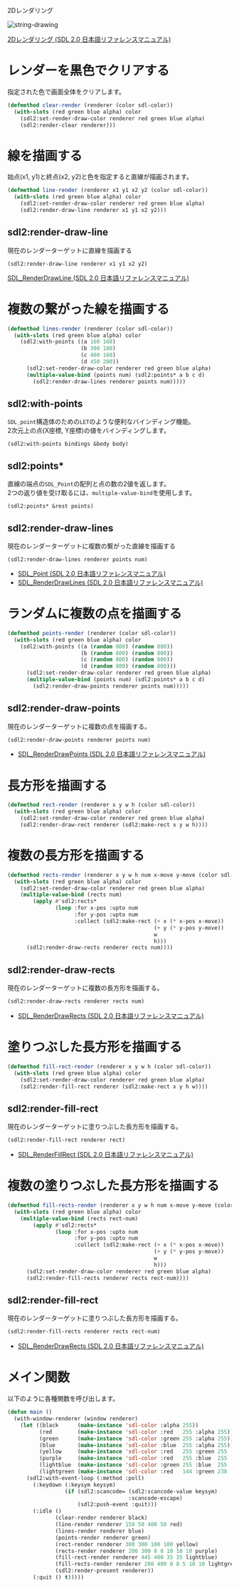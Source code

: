 2Dレンダリング

![string-drawing](https://github.com/fireflower0/react-gh-pages-lisp/blob/master/src/Pages/CommonLisp/Game/Articles/Pic/04-2d-rendering.png?raw=true)

[2Dレンダリング (SDL 2.0 日本語リファレンスマニュアル)](http://sdl2referencejp.osdn.jp/CategoryRender.html)

# レンダーを黒色でクリアする

指定された色で画面全体をクリアします。

```lisp
(defmethod clear-render (renderer (color sdl-color))
  (with-slots (red green blue alpha) color
    (sdl2:set-render-draw-color renderer red green blue alpha)
    (sdl2:render-clear renderer)))
```

# 線を描画する

始点(x1, y1)と終点(x2, y2)と色を指定すると直線が描画されます。

```lisp
(defmethod line-render (renderer x1 y1 x2 y2 (color sdl-color))
  (with-slots (red green blue alpha) color
    (sdl2:set-render-draw-color renderer red green blue alpha)
    (sdl2:render-draw-line renderer x1 y1 x2 y2)))
```

## sdl2:render-draw-line

現在のレンダーターゲットに直線を描画する

```
(sdl2:render-draw-line renderer x1 y1 x2 y2)
```

[SDL_RenderDrawLine (SDL 2.0 日本語リファレンスマニュアル)](http://sdl2referencejp.osdn.jp/SDL_RenderDrawLine.html)

# 複数の繋がった線を描画する

```lisp
(defmethod lines-render (renderer (color sdl-color))
  (with-slots (red green blue alpha) color
    (sdl2:with-points ((a 160 160)
                       (b 300 180)
                       (c 400 160)
                       (d 450 200))
      (sdl2:set-render-draw-color renderer red green blue alpha)
      (multiple-value-bind (points num) (sdl2:points* a b c d)
        (sdl2:render-draw-lines renderer points num)))))
```

## sdl2:with-points

`SDL_point`構造体のための`LET`のような便利なバインディング機能。  
2次元上の点(X座標, Y座標)の値をバインディングします。

```lisp:syntax
(sdl2:with-points bindings &body body)
```

## sdl2:points*

直線の端点の`SDL_Point`の配列と点の数の2値を返します。  
2つの返り値を受け取るには、`multiple-value-bind`を使用します。

```lisp:syntax
(sdl2:points* &rest points)
```

## sdl2:render-draw-lines

現在のレンダーターゲットに複数の繋がった直線を描画する

```
(sdl2:render-draw-lines renderer points num)
```

* [SDL_Point (SDL 2.0 日本語リファレンスマニュアル)](http://sdl2referencejp.osdn.jp/SDL_Point.html)
* [SDL_RenderDrawLines (SDL 2.0 日本語リファレンスマニュアル)](http://sdl2referencejp.osdn.jp/SDL_RenderDrawLines.html)

# ランダムに複数の点を描画する

```lisp
(defmethod points-render (renderer (color sdl-color))
  (with-slots (red green blue alpha) color
    (sdl2:with-points ((a (random 800) (random 800))
                       (b (random 800) (random 800))
                       (c (random 800) (random 800))
                       (d (random 800) (random 800)))
      (sdl2:set-render-draw-color renderer red green blue alpha)
      (multiple-value-bind (points num) (sdl2:points* a b c d)
        (sdl2:render-draw-points renderer points num)))))
```

## sdl2:render-draw-points

現在のレンダーターゲットに複数の点を描画する。

```lisp
(sdl2:render-draw-points renderer points num)
```

* [SDL_RenderDrawPoints (SDL 2.0 日本語リファレンスマニュアル)](http://sdl2referencejp.osdn.jp/SDL_RenderDrawPoints.html)

# 長方形を描画する

```lisp
(defmethod rect-render (renderer x y w h (color sdl-color))
  (with-slots (red green blue alpha) color
    (sdl2:set-render-draw-color renderer red green blue alpha)
    (sdl2:render-draw-rect renderer (sdl2:make-rect x y w h))))
```

# 複数の長方形を描画する

```lisp
(defmethod rects-render (renderer x y w h num x-move y-move (color sdl-color))
  (with-slots (red green blue alpha) color
    (sdl2:set-render-draw-color renderer red green blue alpha)
    (multiple-value-bind (rects num)
        (apply #'sdl2:rects*
               (loop :for x-pos :upto num
                     :for y-pos :upto num
                     :collect (sdl2:make-rect (+ x (* x-pos x-move))
                                              (+ y (* y-pos y-move))
                                              w
                                              h)))
      (sdl2:render-draw-rects renderer rects num))))
```

## sdl2:render-draw-rects

現在のレンダーターゲットに複数の長方形を描画する。

```lisp
(sdl2:render-draw-rects renderer rects num)
```

* [SDL_RenderDrawRects (SDL 2.0 日本語リファレンスマニュアル)](http://sdl2referencejp.osdn.jp/SDL_RenderDrawRects.html)

# 塗りつぶした長方形を描画する

```lisp
(defmethod fill-rect-render (renderer x y w h (color sdl-color))
  (with-slots (red green blue alpha) color
    (sdl2:set-render-draw-color renderer red green blue alpha)
    (sdl2:render-fill-rect renderer (sdl2:make-rect x y h w))))
```

## sdl2:render-fill-rect

現在のレンダーターゲットに塗りつぶした長方形を描画する。

```lisp
(sdl2:render-fill-rect renderer rect)
```

* [SDL_RenderFillRect (SDL 2.0 日本語リファレンスマニュアル)](http://sdl2referencejp.osdn.jp/SDL_RenderFillRect.html)

# 複数の塗りつぶした長方形を描画する

```lisp
(defmethod fill-rects-render (renderer x y w h num x-move y-move (color sdl-color))
  (with-slots (red green blue alpha) color
    (multiple-value-bind (rects rect-num)
        (apply #'sdl2:rects*
               (loop :for x-pos :upto num
                     :for y-pos :upto num
                     :collect (sdl2:make-rect (+ x (* x-pos x-move))
                                              (+ y (* y-pos y-move))
                                              w
                                              h)))
      (sdl2:set-render-draw-color renderer red green blue alpha)
      (sdl2:render-fill-rects renderer rects rect-num))))
```

## sdl2:render-fill-rect

現在のレンダーターゲットに塗りつぶした長方形を描画する。

```lisp
(sdl2:render-fill-rects renderer rects rect-num)
```

* [SDL_RenderDrawRects (SDL 2.0 日本語リファレンスマニュアル)](http://sdl2referencejp.osdn.jp/SDL_RenderDrawRects.html)

# メイン関数

以下のように各種関数を呼び出します。

```lisp
(defun main ()
  (with-window-renderer (window renderer)
    (let ((black      (make-instance 'sdl-color :alpha 255))
          (red        (make-instance 'sdl-color :red   255 :alpha 255))
          (green      (make-instance 'sdl-color :green 255 :alpha 255))
          (blue       (make-instance 'sdl-color :blue  255 :alpha 255))
          (yellow     (make-instance 'sdl-color :red   255 :green 255 :alpha 255))
          (purple     (make-instance 'sdl-color :red   255 :blue  255 :alpha 255))
          (lightblue  (make-instance 'sdl-color :green 255 :blue  255 :alpha 255))
          (lightgreen (make-instance 'sdl-color :red   144 :green 238 :blue  144 :alpha 255)))
      (sdl2:with-event-loop (:method :poll)
        (:keydown (:keysym keysym)
                  (if (sdl2:scancode= (sdl2:scancode-value keysym)
                                      :scancode-escape)
                      (sdl2:push-event :quit)))
        (:idle ()
               (clear-render renderer black)
               (line-render renderer 150 50 400 50 red)
               (lines-render renderer blue)
               (points-render renderer green)
               (rect-render renderer 300 300 100 100 yellow)
               (rects-render renderer 200 300 8 8 10 10 10 purple)
               (fill-rect-render renderer 445 400 35 35 lightblue)
               (fill-rects-render renderer 200 400 8 8 5 10 10 lightgreen)
               (sdl2:render-present renderer))
        (:quit () t)))))
```
